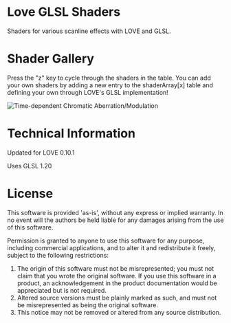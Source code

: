 # Love GLSL Shaders

Shaders for various scanline effects with LOVE and GLSL.

# Shader Gallery

Press the "z" key to cycle through the shaders in the table. You can add your own shaders by adding a new entry to the shaderArray[x] table and defining your own through LOVE's GLSL implementation!

![Time-dependent Chromatic Aberration/Modulation](http://i.imgur.com/DgwZ4oE.gifv)

# Technical Information

Updated for LOVE 0.10.1

Uses GLSL 1.20

# License

This software is provided 'as-is', without any express or implied
warranty. In no event will the authors be held liable for any damages
arising from the use of this software.

Permission is granted to anyone to use this software for any purpose,
including commercial applications, and to alter it and redistribute it
freely, subject to the following restrictions:

1. The origin of this software must not be misrepresented; you must not
   claim that you wrote the original software. If you use this software
   in a product, an acknowledgement in the product documentation would be
   appreciated but is not required.
2. Altered source versions must be plainly marked as such, and must not be
   misrepresented as being the original software.
3. This notice may not be removed or altered from any source distribution.
